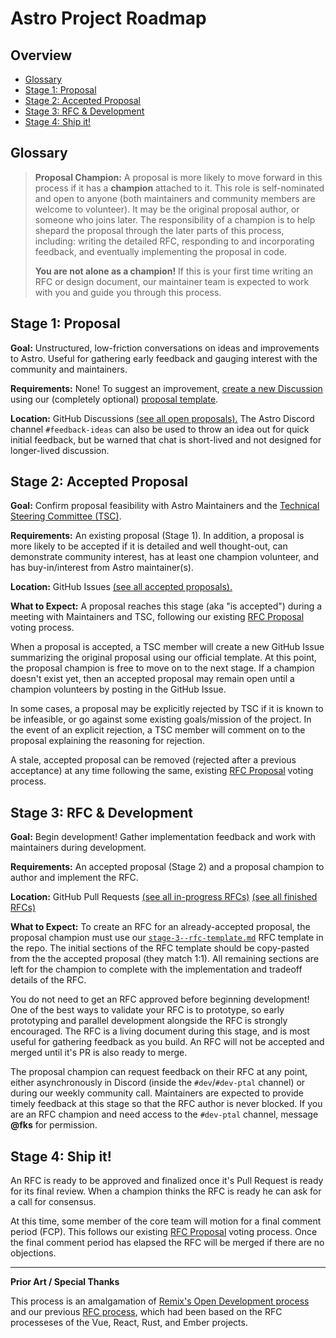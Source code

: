 # Astro Project Roadmap

## Overview

- [Glossary](#glossary)
- [Stage 1: Proposal](#stage-1-proposal)
- [Stage 2: Accepted Proposal](#stage-2-accepted-proposal)
- [Stage 3: RFC \& Development](#stage-3-rfc--development)
- [Stage 4: Ship it!](#stage-4-ship-it)

## Glossary

> **Proposal Champion:** A proposal is more likely to move forward in this process if it has a **champion** attached to it. This role is self-nominated and open to anyone (both maintainers and community members are welcome to volunteer). It may be the original proposal author, or someone who joins later. The responsibility of a champion is to help shepard the proposal through the later parts of this process, including: writing the detailed RFC, responding to and incorporating feedback, and eventually implementing the proposal in code.
>
> **You are not alone as a champion!** If this is your first time writing an RFC or design document, our maintainer team is expected to work with you and guide you through this process.

## Stage 1: Proposal

**Goal:** Unstructured, low-friction conversations on ideas and improvements to Astro. Useful for gathering early feedback and gauging interest with the community and maintainers.

**Requirements:** None! To suggest an improvement, [create a new Discussion](https://github.com/withastro/roadmap/discussions) using our (completely optional) [proposal template](stage-1--discussion-template.md?plain=1).

**Location:** GitHub Discussions [(see all open proposals).](https://github.com/withastro/roadmap/discussions) The Astro Discord channel `#feedback-ideas` can also be used to throw an idea out for quick initial feedback, but be warned that chat is short-lived and not designed for longer-lived discussion.

## Stage 2: Accepted Proposal

**Goal:** Confirm proposal feasibility with Astro Maintainers and the [Technical Steering Committee (TSC)](https://github.com/withastro/.github/blob/main/GOVERNANCE.md#technical-steering-committee-tsc).

**Requirements:** An existing proposal (Stage 1). In addition, a proposal is more likely to be accepted if it is detailed and well thought-out, can demonstrate community interest, has at least one champion volunteer, and has buy-in/interest from Astro maintainer(s).

**Location:** GitHub Issues [(see all accepted proposals).](https://github.com/withastro/roadmap/issues)

**What to Expect:** A proposal reaches this stage (aka "is accepted") during a meeting with Maintainers and TSC, following our existing [RFC Proposal](https://github.com/withastro/.github/blob/main/GOVERNANCE.md#voting-rfc-proposals) voting process.

When a proposal is accepted, a TSC member will create a new GitHub Issue summarizing the original proposal using our official template. At this point, the proposal champion is free to move on to the next stage. If a champion doesn't exist yet, then an accepted proposal may remain open until a champion volunteers by posting in the GitHub Issue.

In some cases, a proposal may be explicitly rejected by TSC if it is known to be infeasible, or go against some existing goals/mission of the project. In the event of an explicit rejection, a TSC member will comment on to the proposal explaining the reasoning for rejection.

A stale, accepted proposal can be removed (rejected after a previous acceptance) at any time following the same, existing [RFC Proposal](https://github.com/withastro/.github/blob/main/GOVERNANCE.md#voting-rfc-proposals) voting process.

## Stage 3: RFC & Development

**Goal:** Begin development! Gather implementation feedback and work with maintainers during development.

**Requirements:** An accepted proposal (Stage 2) and a proposal champion to author and implement the RFC.

**Location:** GitHub Pull Requests [(see all in-progress RFCs)](https://github.com/withastro/roadmap/pulls) [(see all finished RFCs)](https://github.com/withastro/roadmap/tree/main/proposals)

**What to Expect:** To create an RFC for an already-accepted proposal, the proposal champion must use our [`stage-3--rfc-template.md`](stage-3--rfc-template.md?plain=1) RFC template in the repo. The initial sections of the RFC template should be copy-pasted from the the accepted proposal (they match 1:1). All remaining sections are left for the champion to complete with the implementation and tradeoff details of the RFC.

You do not need to get an RFC approved before beginning development! One of the best ways to validate your RFC is to prototype, so early prototyping and parallel development alongside the RFC is strongly encouraged. The RFC is a living document during this stage, and is most useful for gathering feedback as you build. An RFC will not be accepted and merged until it's PR is also ready to merge.

The proposal champion can request feedback on their RFC at any point, either asynchronously in Discord (inside the `#dev`/`#dev-ptal` channel) or during our weekly community call. Maintainers are expected to provide timely feedback at this stage so that the RFC author is never blocked. If you are an RFC champion and need access to the `#dev-ptal` channel, message **@fks** for permission.

## Stage 4: Ship it!

An RFC is ready to be approved and finalized once it's Pull Request is ready for its final review. When a champion thinks the RFC is ready he can ask for a call for consensus.

At this time, some member of the core team will motion for a final comment period (FCP). This follows our existing [RFC Proposal](https://github.com/withastro/.github/blob/main/GOVERNANCE.md#voting-rfc-proposals) voting process. Once the final comment period has elapsed the RFC will be merged if there are no objections.

---

**Prior Art / Special Thanks**

This process is an amalgamation of [Remix's Open Development process](https://remix.run/blog/open-development) and our previous [RFC process](https://github.com/withastro/roadmap/blob/78b736c28fe487ad02ec76bb038ad1087c471057/README.md), which had been based on the RFC processeses of the Vue, React, Rust, and Ember projects.
